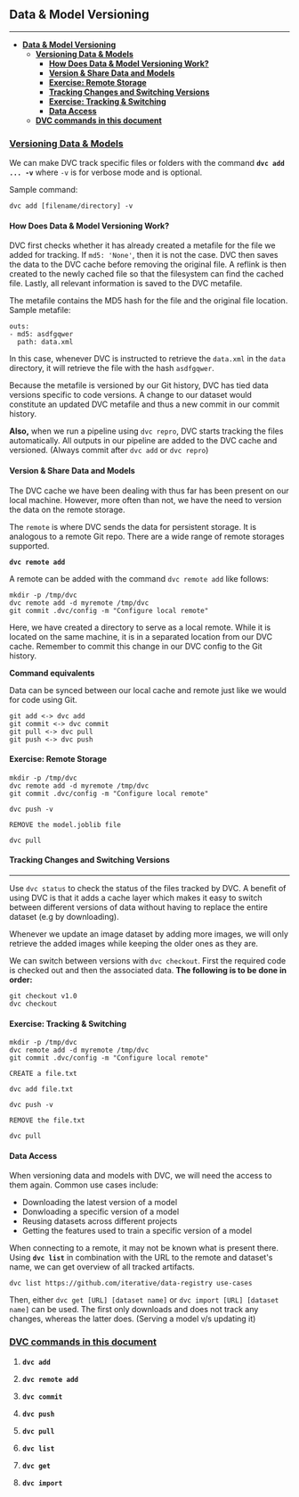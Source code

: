 ## **Data & Model Versioning**
---
- [**Data \& Model Versioning**](#data--model-versioning)
  - [**Versioning Data \& Models**](#versioning-data--models)
    - [**How Does Data \& Model Versioning Work?**](#how-does-data--model-versioning-work)
    - [**Version \& Share Data and Models**](#version--share-data-and-models)
    - [**Exercise: Remote Storage**](#exercise-remote-storage)
    - [**Tracking Changes and Switching Versions**](#tracking-changes-and-switching-versions)
    - [**Exercise: Tracking \& Switching**](#exercise-tracking--switching)
    - [**Data Access**](#data-access)
  - [**DVC commands in this document**](#dvc-commands-in-this-document)


### <ins>**Versioning Data & Models**</ins>

We can make DVC track specific files or folders with the command **`dvc add ... -v`** where `-v` is for verbose mode and is optional.

Sample command:
```
dvc add [filename/directory] -v
```

#### **How Does Data & Model Versioning Work?**

DVC first checks whether it has already created a metafile for the file we added for tracking. If `md5: 'None'`, then it is not the case. DVC then saves the data to the DVC cache before removing the original file. A reflink is then created to the newly cached file so that the filesystem can find the cached file. Lastly, all relevant information is saved to the DVC metafile. 

The metafile contains the MD5 hash for the file and the original file location. Sample metafile:
```
outs:
- md5: asdfgqwer
  path: data.xml
```
In this case, whenever DVC is instructed to retrieve the `data.xml` in the `data` directory, it will retrieve the file with the hash `asdfgqwer`.

Because the metafile is versioned by our Git history, DVC has tied data versions specific to code versions. A change to our dataset would constitute an updated DVC metafile and thus a new commit in our commit history.

**Also,** when we run a pipeline using `dvc repro`, DVC starts tracking the files automatically. All outputs in our pipeline are added to the DVC cache and versioned. (Always commit after `dvc add` or `dvc repro`)

#### **Version & Share Data and Models**

The DVC cache we have been dealing with thus far has been present on our local machine. However, more often than not, we have the need to version the data on the remote storage.

The `remote` is where DVC sends the data for persistent storage. It is analogous to a remote Git repo. There are a wide range of remote storages supported.

**`dvc remote add`**

A remote can be added with the command `dvc remote add` like follows:

```
mkdir -p /tmp/dvc
dvc remote add -d myremote /tmp/dvc
git commit .dvc/config -m "Configure local remote"
```

Here, we have created a directory to serve as a local remote. While it is located on the same machine, it is in a separated location from our DVC cache. Remember to commit this change in our DVC config to the Git history.

**Command equivalents**

Data can be synced between our local cache and remote just like we would for code using Git.

```
git add <-> dvc add
git commit <-> dvc commit
git pull <-> dvc pull
git push <-> dvc push
```

#### **Exercise: Remote Storage**

```
mkdir -p /tmp/dvc
dvc remote add -d myremote /tmp/dvc
git commit .dvc/config -m "Configure local remote"

dvc push -v

REMOVE the model.joblib file

dvc pull
```

#### **Tracking Changes and Switching Versions**
---

Use `dvc status` to check the status of the files tracked by DVC. A benefit of using DVC is that it adds a cache layer which makes it easy to switch between different versions of data without having to replace the entire dataset (e.g by downloading). 

Whenever we update an image dataset by adding more images, we will only retrieve the added images while keeping the older ones as they are. 

We can switch between versions with `dvc checkout`. First the required code is checked out and then the associated data. **The following is to be done in order:**

```
git checkout v1.0
dvc checkout
```

#### **Exercise: Tracking & Switching**

```
mkdir -p /tmp/dvc
dvc remote add -d myremote /tmp/dvc
git commit .dvc/config -m "Configure local remote"

CREATE a file.txt

dvc add file.txt

dvc push -v

REMOVE the file.txt

dvc pull

```

#### **Data Access**

When versioning data and models with DVC, we will need the access to them again. Common use cases include:

- Downloading the latest version of a model
- Donwloading a specific version of a model
- Reusing datasets across different projects
- Getting the features used to train a specific version of a model

When connecting to a remote, it may not be known what is present there. Using **`dvc list`** in combination with the URL to the remote and dataset's name, we can get overview of all tracked artifacts.

```
dvc list https://github.com/iterative/data-registry use-cases
```

Then, either `dvc get [URL] [dataset name]` or `dvc import [URL] [dataset name]` can be used. The first only downloads and does not track any changes, whereas the latter does. (Serving a model v/s updating it)

### <ins>**DVC commands in this document**</ins>

1. **`dvc add`**

2. **`dvc remote add`**

3. **`dvc commit`**

4. **`dvc push`**

5. **`dvc pull`**

6. **`dvc list`**

7. **`dvc get`**

8. **`dvc import`**